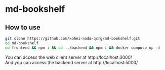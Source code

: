 # md-bookshelf

## How to use

```sh
git clone https://github.com/kohei-noda-qcrg/md-bookshelf.git
cd md-bookshelf
cd frontend && npm i && cd ../backend && npm i && docker compose up -d
```

You can access the web client server at http://localhost:3000/  
And you can access the backend server at http://localhost:5000/
